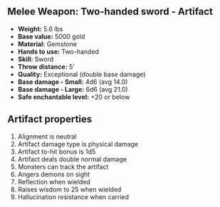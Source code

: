 ## Melee Weapon: Two-handed sword - Artifact


- **Weight:**                 5.6 lbs
- **Base value:**             5000 gold
- **Material:**               Gemstone
- **Hands to use:**           Two-handed
- **Skill:**                  Sword
- **Throw distance:**         5'
- **Quality:**                Exceptional (double base damage)
- **Base damage - Small:**    4d6 (avg 14.0)
- **Base damage - Large:**    6d6 (avg 21.0)
- **Safe enchantable level:** +20 or below


## Artifact properties
1. Alignment is neutral
2. Artifact damage type is physical damage
3. Artifact to-hit bonus is 1d5
4. Artifact deals double normal damage
5. Monsters can track the artifact
6. Angers demons on sight
7. Reflection when wielded
8. Raises wisdom to 25 when wielded
9. Hallucination resistance when carried
